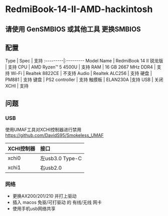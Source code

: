 # RedmiBook-14-II-AMD-hackintosh

## 请使用 GenSMBIOS 或其他工具 更换SMBIOS

## 配置

Type | Spec | 支持
:---------|:---------
Model Name | RedmiBook 14 II 锐龙版 | 支持
CPU | AMD Ryzen™ 5 4500U | 支持
RAM | 16 GB 2667 MHz DDR4 | 支持
Wi-Fi | Realtek 8822CE | 不支持
Audio | Realtek ALC256 | 支持
硬盘 | PM881 | 支持
键盘 | PS2 controller | 支持
触摸板 | ELAN230A |支持
USB | 关闭XCHI | 支持


## 问题

### USB
使用UMAF工具对XCHI控制器进行禁用
https://github.com/DavidS95/Smokeless_UMAF

XCHI控制器 | 接口
:---------|:---------
xchi0 | 左usb3.0 Type-C
xchi1 | 右usb2.0

### 网络
- 更换AX200/201/210 并打上驱动
- 插入 macos 免驱/可打驱动 的 有线/无线 网卡
- 使用手机usb网络共享


